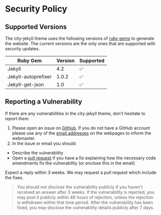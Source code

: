 # Security Policy

## Supported Versions

The city-jekyll theme uses the following versions of [ruby gems](https://rubygems.org/) to generate the website. The current versions are the only ones that are supported with security updates.

| Ruby Gem            | Version | Supported  |
| --------------------| ------- | ---------  |
| Jekyll              | 4.2     | :white_check_mark: |
| Jekyll-autoprefixer | 1.0.2   | :white_check_mark: |
| Jekyll-get-json     | 1.0     | :white_check_mark: |


## Reporting a Vulnerability

If there are any vulnerabilities in the city-jekyll theme, don't hesitate to _report them_.

1. Please open an issue on [GitHub](https://github.com/woodcock3/city-jekyll). If you do not have a GitHub account please use any of the [email addresses](https://woodcock3.github.io/city-jekyll/) on the webpages to inform the webmaster. 
2. In the issue or email you should:

- Describe the vulnerability
- Open a [pull request](https://github.com/woodcock3/city-jekyll/pulls) if you have a fix explaining how the necessary code amendments fix the vulnerability (or enclose this in the email)

Expect a reply within 3 weeks. We may request a pull request which include the fixes.

> You should not disclose the vulnerability publicly if you haven't received an answer after 3 weeks.
> If the vulnerability is rejected, you may post it publicly within 48 hours of rejection, unless the rejection is withdrawn within that time period.
> After the vulnerability has been fixed, you may disclose the vulnerability details publicly after 7 days.
